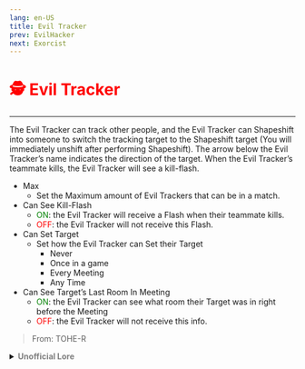 ```yaml
---
lang: en-US
title: Evil Tracker
prev: EvilHacker
next: Exorcist
---
```


# <font color=red>🕵️ <b>Evil Tracker</b></font> <Badge text="Killing" type="tip" vertical="middle"/>
---

The Evil Tracker can track other people, and the Evil Tracker can Shapeshift into someone to switch the tracking target to the Shapeshift target (You will immediately unshift after performing Shapeshift). The arrow below the Evil Tracker’s name indicates the direction of the target. When the Evil Tracker’s teammate kills, the Evil Tracker will see a kill-flash.
* Max
  * Set the Maximum amount of Evil Trackers that can be in a match.
* Can See Kill-Flash
  * <font color=green>ON</font>: the Evil Tracker will receive a Flash when their teammate kills. 
  * <font color=red>OFF</font>: the Evil Tracker will not receive this Flash.
* Can Set Target
  * Set how the Evil Tracker can Set their Target
    * Never
    * Once in a game
    * Every Meeting
    * Any Time
* Can See Target’s Last Room In Meeting
  * <font color=green>ON</font>: the Evil Tracker can see what room their Target was in right before the Meeting
  * <font color=red>OFF</font>: the Evil Tracker will not receive this info.

> From: TOHE-R

<details>
<summary><b><font color=gray>Unofficial Lore</font></b></summary>

Prologue

“CAPTAIN!” the Marine shouted, frantically testing new submarines to rescue stranded beans. “CAPTAIN! The ship’s sinking!” But the words were muffled by chaos.

Chapter 1: A Joyful Breakthrough

After days of hard work, Mr. Sloth was thrilled yet frustrated. He had been trying to develop an easy rescue service for beans whose ships had crashed on the island. “At last!” he exclaimed one day, joy radiating from him. He had finally created a boat that was easy to operate. But little did he know, trouble was on the horizon.

Chapter 2: A Sudden Crisis

At the Port of Mira HQ, our protagonist—soon to be an antagonist—sat peacefully in his chair as the ship drifted along. Suddenly, chaos erupted as bombs rained down. An impostor had seized the weapons in Mira HQ and targeted the ship. The attack was swift and devastating.

Chapter 3: Struggling to Survive

As the ship sank, the Captain fought desperately to keep it afloat. Despite his efforts, the equipment short-circuited as water flooded in through the damaged areas. In a moment of desperation, he touched a loose wire and was shocked by a powerful jolt.

Chapter 4: Awakening in Anger

The Captain awoke in the hospital wing on Polus, where his co-pilot was crying and pleading for him to come back. When he finally regained consciousness, he felt an overwhelming surge of anger, stronger than anything he had ever experienced.

Chapter 5: A Sense of Betrayal

He realized that Mr. Sloth had foreseen the disaster but did nothing to prevent it. Betrayed, the Captain plotted his revenge against the crewmates. Each step of his plan became clearer as his fury grew.

Chapter 6: A New Power

The shock from the loose wires had granted the Captain newfound abilities. Harnessing the energy from the radar, he began tracking crewmate after crewmate. “Beware,” he thought to himself. “I know where you are.” With a chilling resolve, he set out to enact his revenge.
> Submitted by: champofchamps78
</details>
